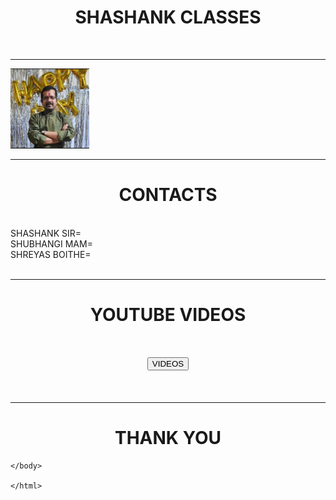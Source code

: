 <!DOCTYPE html>
<html>

<head> 
<title> SHASHANK CLASSES</title>
  </head>
    <body>
      <!DOCTYPE html>
<html>

<head> 
<title> the test website</title>
    </head>
    <body>
        <h1 align="CENTER">SHASHANK CLASSES</h1>
        <br><hr>
        <img width="25%" src="SHANK.JPG"> 
        <br><hr>
        <h1 align="CENTER">CONTACTS</h1><br>
        SHASHANK SIR=<br>
        SHUBHANGI MAM=<br>
        SHREYAS BOITHE=<br>
        <br><hr>
        <h1 align="MIDDLE">YOUTUBE VIDEOS</h1>
        <h1 align="CENTER"><a href="https://www.youtube.com/" target="_BLANK"> <button>VIDEOS</button></a></h1><br><hr>
        <h1 align="CENTER">THANK YOU</h1>








    </body>

    </html>

  <html>

  </html>
